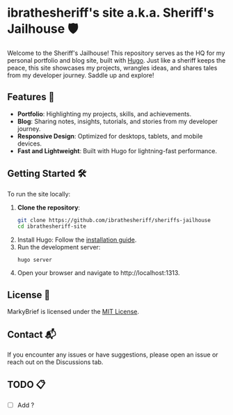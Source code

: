 # ibrathesheriff's site a.k.a. Sheriff's Jailhouse 🛡️
Welcome to the Sheriff's Jailhouse! This repository serves as the HQ for my personal portfolio and blog site, built with [Hugo](https://gohugo.io). Just like a sheriff keeps the peace, this site showcases my projects, wrangles ideas, and shares tales from my developer journey. Saddle up and explore!

## Features 🚀
- **Portfolio**: Highlighting my projects, skills, and achievements.
- **Blog**: Sharing notes, insights, tutorials, and stories from my developer journey.
- **Responsive Design**: Optimized for desktops, tablets, and mobile devices.
- **Fast and Lightweight**: Built with Hugo for lightning-fast performance.

## Getting Started 🛠️
To run the site locally:
1. **Clone the repository**:
    ```bash
    git clone https://github.com/ibrathesheriff/sheriffs-jailhouse
    cd ibrathesheriff-site
    ```
2. Install Hugo: Follow the [installation guide](https://gohugo.io/installation/).
3. Run the development server:
    ```
    hugo server
    ```
4. Open your browser and navigate to http://localhost:1313.

## License 📜
MarkyBrief is licensed under the [MIT License](https://mit-license.org/).

## Contact 📬
If you encounter any issues or have suggestions, please open an issue or reach out on the Discussions tab.

## TODO 📋
- [ ] Add ?
